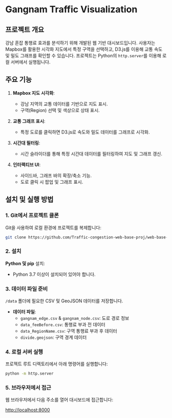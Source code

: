 # Gangnam Traffic Visualization

## 프로젝트 개요
강남 혼잡 통행료 효과를 분석하기 위해 개발된 웹 기반 대시보드입니다. 사용자는 Mapbox를 활용한 시각화 지도에서 특정 구역을 선택하고, D3.js를 이용해 교통 속도 및 밀도 그래프를 확인할 수 있습니다. 프로젝트는 Python의 `http.server`를 이용해 로컬 서버에서 실행됩니다.

## 주요 기능
1. **Mapbox 지도 시각화**:
   - 강남 지역의 교통 데이터를 기반으로 지도 표시.
   - 구역(Region) 선택 및 색상으로 상태 표시.

2. **교통 그래프 표시**:
   - 특정 도로를 클릭하면 D3.js로 속도와 밀도 데이터를 그래프로 시각화.

3. **시간대 필터링**:
   - 시간 슬라이더를 통해 특정 시간대 데이터를 필터링하여 지도 및 그래프 갱신.

4. **인터랙티브 UI**:
   - 사이드바, 그래프 바의 확장/축소 기능.
   - 도로 클릭 시 팝업 및 그래프 표시.

## 설치 및 실행 방법

### 1. Git에서 프로젝트 클론
Git을 사용하여 로컬 환경에 프로젝트를 복제합니다:
```bash
git clone https://github.com/Traffic-congestion-web-base-proj/web-base-visualization.git
```

### 2. 설치
**Python 및 pip** 설치:
   - Python 3.7 이상이 설치되어 있어야 합니다.

### 3. 데이터 파일 준비
`/data` 폴더에 필요한 CSV 및 GeoJSON 데이터를 저장합니다.

- **데이터 파일**:
  - `gangnam_edge.csv` & `gangnam_node.csv`: 도로 경로 정보
  - `data_feeBefore.csv`: 통행료 부과 전 데이터
  - `data_RegionName.csv`: 구역 통행료 부과 후 데이터
  - `divide.geojson`: 구역 경계 데이터

### 4. 로컬 서버 실행
프로젝트 루트 디렉토리에서 아래 명령어를 실행합니다:

```bash
python -m http.server
```
### 5. 브라우저에서 접근
웹 브라우저에서 다음 주소를 열어 대시보드에 접근합니다:

[http://localhost:8000](http://localhost:8000)


